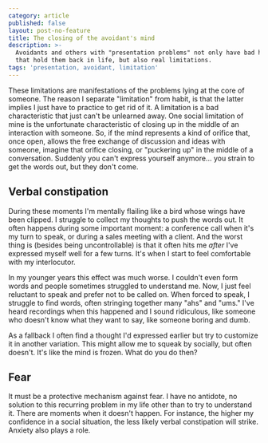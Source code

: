 ```yaml
---
category: article
published: false
layout: post-no-feature
title: The closing of the avoidant's mind
description: >-
  Avoidants and others with "presentation problems" not only have bad habits
  that hold them back in life, but also real limitations. 
tags: 'presentation, avoidant, limitation'
---
```

These limitations are manifestations of the problems lying at the core of someone. The reason I separate "limitation" from habit, is that the latter implies I just have to practice to get rid of it. A limitation is a bad characteristic that just can't be unlearned away. One social limitation of mine is the unfortunate characteristic of closing up in the middle of an interaction with someone. So, if the mind represents a kind of orifice that, once open, allows the free exchange of discussion and ideas with someone, imagine that orifice closing, or "puckering up" in the middle of a conversation. Suddenly you can't express yourself anymore... you strain to get the words out, but they don't come.

## Verbal constipation

During these moments I'm mentally flailing like a bird whose wings have been clipped. I struggle to collect my thoughts to push the words out. It often happens during some important moment: a conference call when it's my turn to speak, or during a sales meeting with a client. And the worst thing is (besides being uncontrollable) is that it often hits me *after* I've expressed myself well for a few turns. It's when I start to feel comfortable with my interlocutor. 

In my younger years this effect was much worse. I couldn't even form words and people sometimes struggled to understand me. Now, I just feel reluctant to speak and prefer not to be called on. When forced to speak, I struggle to find words, often stringing together many "ahs" and "ums." I've heard recordings when this happened and I sound ridiculous, like someone who doesn't know what they want to say, like someone boring and dumb. 

As a fallback I often find a thought I'd expressed earlier but try to customize it in another variation. This might allow me to squeak by socially, but often doesn't. It's like the mind is frozen. What do you do then?

## Fear

It must be a protective mechanism against fear. I have no antidote, no solution to this recurring problem in my life other than to try to understand it. There are moments when it doesn't happen. For instance, the higher my confidence in a social situation, the less likely verbal constipation will strike. Anxiety also plays a role.

